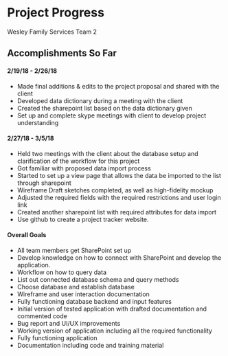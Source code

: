 # Project Progress
Wesley Family Services Team 2

## Accomplishments So Far

#### 2/19/18 - 2/26/18
* Made final additions & edits to the project proposal and shared with the client
* Developed data dictionary during a meeting with the client
* Created the sharepoint list based on the data dictionary given
* Set up and complete skype meetings with client to develop project understanding

#### 2/27/18 - 3/5/18
* Held two meetings with the client about the database setup and clarification of the workflow for this project
* Got familiar with proposed data import process
* Started to set up a view page that allows the data be imported to the list through sharepoint
* Wireframe Draft sketches completed, as well as high-fidelity mockup
* Adjusted the required fields with the required restrictions and user login link
* Created another sharepoint list with required attributes for data import
* Use github to create a project tracker website.

#### Overall Goals
* All team members get SharePoint set up
* Develop knowledge on how to connect with SharePoint and develop the application.
* Workflow on how to query data
* List out connected database schema and query methods
* Choose database and establish database
* Wireframe and user interaction documentation
* Fully functioning database backend and input features
* Initial version of tested application with drafted documentation and commented code
* Bug report and UI/UX improvements
* Working version of application including all the required functionality
* Fully functioning application
* Documentation including code and training material
